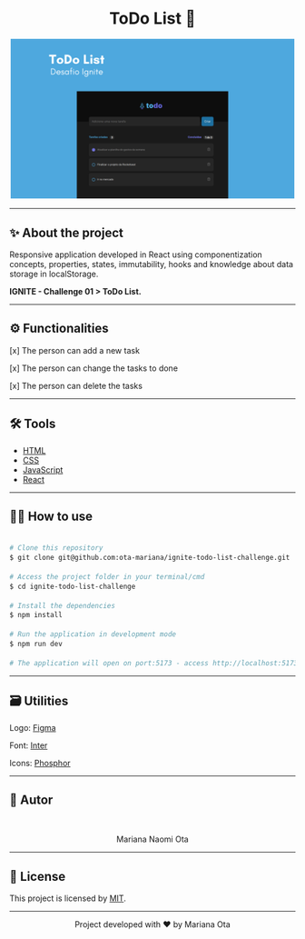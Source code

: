 <h1 align="center">ToDo List 📝</h1>

<p align="center">
  <img alt="todo list" title="#TodoList" src="./src/assets/todoList.png" width="500px">
</p>

---

## ✨ About the project

Responsive application developed in React using componentization concepts, properties, states, immutability, hooks and knowledge about data storage in localStorage.

**IGNITE - Challenge 01 > ToDo List.**

---

## ⚙️ Functionalities

[x] The person can add a new task

[x] The person can change the tasks to done

[x] The person can delete the tasks
 
  ---

## 🛠 Tools

- [HTML](https://developer.mozilla.org/en-US/docs/Web/HTML)
- [CSS](https://developer.mozilla.org/en-US/docs/Web/CSS)
- [JavaScript](https://developer.mozilla.org/pt-BR/docs/Web/JavaScript)
- [React](https://reactjs.org/)

---

## 🧑‍💻 How to use

```bash

# Clone this repository
$ git clone git@github.com:ota-mariana/ignite-todo-list-challenge.git

# Access the project folder in your terminal/cmd
$ cd ignite-todo-list-challenge

# Install the dependencies
$ npm install

# Run the application in development mode
$ npm run dev

# The application will open on port:5173 - access http://localhost:5173

```

---

## 🗃️ Utilities

Logo: [Figma](https://www.figma.com/file/gSfeehQ9eY1BSI8axpjKvd/ToDo-List-(Copy)?node-id=0-1&t=ZL9rr8qinGhnLE4l-0)

Font: [Inter](https://fonts.google.com/)

Icons: [Phosphor](https://phosphoricons.com/)

---

## 👤 Autor 
<p align="center">
  <img styles="border-radius: 100%;" src="https://github.com/ota-mariana.png" width="100px;" alt=""/>
</p>
<p align="center">Mariana Naomi Ota</p>

---

## 📝 License

This project is licensed by [MIT](./LICENSE).

---

<p align="center">Project developed with ❤️ by Mariana Ota</p>
